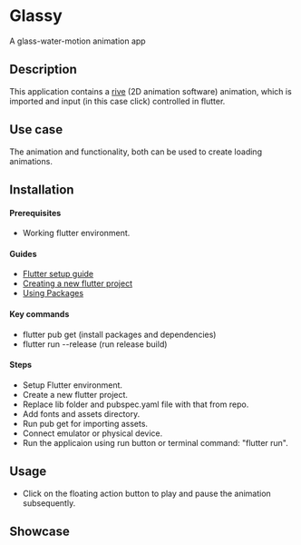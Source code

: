 # Glassy

A glass-water-motion animation app

## Description

This application contains a [rive](https://rive.app/) (2D animation software) animation, which is imported and input (in this case click) controlled in flutter.

## Use case

The animation and functionality, both can be used to create loading animations.  

## Installation

#### Prerequisites
* Working flutter environment.<br/>

#### Guides
* [Flutter setup guide](https://flutter.dev/docs/get-started/install)
* [Creating a new flutter project](https://flutter.dev/docs/get-started/test-drive?tab=androidstudio) 
* [Using Packages](https://flutter.dev/docs/development/packages-and-plugins/using-packages)

#### Key commands
* flutter pub get (install packages and dependencies)
* flutter run --release (run release build)

#### Steps
* Setup Flutter environment.
* Create a new flutter project.
* Replace lib folder and pubspec.yaml file with that from repo.
* Add fonts and assets directory.
* Run pub get for importing assets.
* Connect emulator or physical device.
* Run the applicaion using run button or terminal command: "flutter run".

## Usage
* Click on the floating action button to play and pause the animation subsequently.


## Showcase


